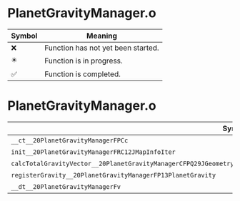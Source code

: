 # PlanetGravityManager.o
| Symbol | Meaning 
| ------------- | ------------- 
| :x: | Function has not yet been started. 
| :eight_pointed_black_star: | Function is in progress. 
| :white_check_mark: | Function is completed. 


# PlanetGravityManager.o
| Symbol | Decompiled? |
| ------------- | ------------- |
| `__ct__20PlanetGravityManagerFPCc` | :white_check_mark: |
| `init__20PlanetGravityManagerFRC12JMapInfoIter` | :white_check_mark: |
| `calcTotalGravityVector__20PlanetGravityManagerCFPQ29JGeometry8TVec3&lt;f&gt;P11GravityInfoRCQ29JGeometry8TVec3&lt;f&gt;UlUl` | :white_check_mark: |
| `registerGravity__20PlanetGravityManagerFP13PlanetGravity` | :white_check_mark: |
| `__dt__20PlanetGravityManagerFv` | :white_check_mark: |
